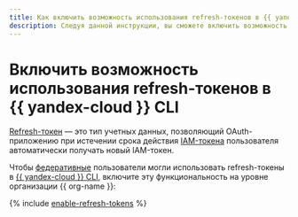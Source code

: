 ```yaml
---
title: Как включить возможность использования refresh-токенов в {{ yandex-cloud }} CLI
description: Следуя данной инструкции, вы сможете включить возможность использования refresh-токенов федеративными пользователями {{ org-full-name }} в {{ yandex-cloud }} CLI.
---
```


# Включить возможность использования refresh-токенов в {{ yandex-cloud }} CLI

[Refresh-токен](../../iam/concepts/authorization/refresh-token.md) — это тип учетных данных, позволяющий OAuth-приложению при истечении срока действия [IAM-токена](../../iam/concepts/authorization/iam-token.md) пользователя автоматически получать новый IAM-токен.

Чтобы [федеративные](../concepts/add-federation.md) пользователи могли использовать refresh-токены в [{{ yandex-cloud }} CLI](../../cli/index.yaml), включите эту функциональность на уровне организации {{ org-name }}:

{% include [enable-refresh-tokens](../../_includes/organization/enable-refresh-tokens.md) %}